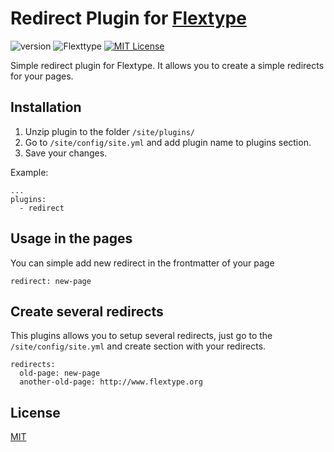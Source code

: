 # Redirect Plugin for [Flextype](http://flextype.org/)
![version](https://img.shields.io/badge/version-1.0.2-brightgreen.svg?style=flat-square "Version")
![Flexttype](https://img.shields.io/badge/Flextype-0.x-green.svg?style=flat-square "Flextype Version")
[![MIT License](https://img.shields.io/badge/license-MIT-blue.svg?style=flat-square)](https://github.com/flextype-plugins/redirect/blob/master/LICENSE.txt)

Simple redirect plugin for Flextype. It allows you to create a simple redirects for your pages.

## Installation
1. Unzip plugin to the folder `/site/plugins/`
2. Go to `/site/config/site.yml` and add plugin name to plugins section.
3. Save your changes.

Example:
```
...
plugins:
  - redirect
```

## Usage in the pages
You can simple add new redirect in the frontmatter of your page
```
redirect: new-page
```

## Create several redirects
This plugins allows you to setup several redirects, just go to the `/site/config/site.yml` and create section with your redirects.
```
redirects:
  old-page: new-page
  another-old-page: http://www.flextype.org
```

## License
[MIT](https://github.com/flextype-plugins/redirect/blob/master/LICENSE.txt)
